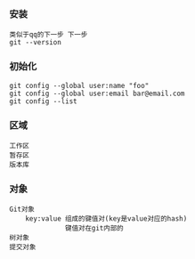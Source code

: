 ### 安装
	类似于qq的下一步 下一步
	git --version

### 初始化
	git config --global user:name "foo"
	git config --global user:email bar@email.com
	git config --list

### 区域
	工作区
	暂存区
	版本库

### 对象
	Git对象
		key:value 组成的键值对(key是value对应的hash)
				  键值对在git内部的
	树对象
	提交对象